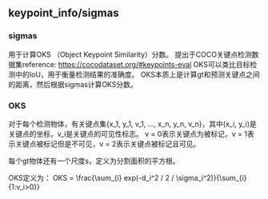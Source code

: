 ## keypoint_info/sigmas


### sigmas
用于计算OKS （Object Keypoint Similarity）分数。
提出于COCO关键点检测数据集reference: https://cocodataset.org/#keypoints-eval
OKS可以类比目标检测中的IoU，用于衡量检测结果的准确度。
OKS本质上是计算gt和预测关键点之间的距离，然后根据sigmas计算OKS分数。

### OKS
对于每个检测物体，有关键点集{x_1, y_1, v_1, ..., x_n, y_n, v_n}，其中(x_i, y_i)是关键点的坐标，v_i是关键点的可见性标志。
v = 0表示关键点为被标记，v = 1表示关键点被标记但是不可见，v = 2表示关键点被标记且可见。

每个gt物体还有一个尺度s，定义为分割面积的平方根。

OKS定义为：
OKS = \frac{\sum_{i} exp(-d_i^2 / 2 / \sigma_i^2)}{\sum_{i} {1:v_i>0}}
